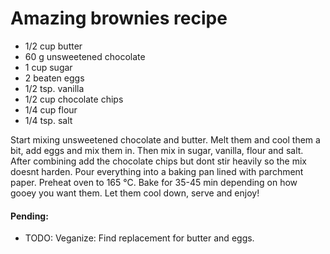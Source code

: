 # Amazing brownies recipe

* 1/2 cup butter
* 60 g unsweetened chocolate
* 1 cup sugar
* 2 beaten eggs
* 1/2 tsp. vanilla
* 1/2 cup chocolate chips
* 1/4 cup flour
* 1/4 tsp. salt

Start mixing unsweetened chocolate and butter. Melt them and cool them a bit, add eggs and mix them in. Then mix in sugar, vanilla, flour and salt. After combining add the chocolate chips but dont stir heavily so the mix doesnt harden. Pour everything into a baking pan lined with parchment paper. Preheat oven to 165 °C. Bake for 35-45 min depending on how gooey you want them. Let them cool down, serve and enjoy!

#### Pending: 
* TODO: Veganize: Find replacement for butter and eggs. 
